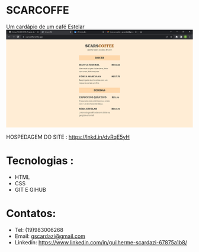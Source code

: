 # SCARCOFFE

Um cardápio de um café Estelar
![pt](pt.png)

HOSPEDAGEM DO SITE :  https://lnkd.in/dvRqE5yH
# Tecnologias :
- HTML
- CSS
- GIT E GIHUB
# Contatos:
- Tel: (19)983006268
- Email: gscardazi@gmail.com
- Linkedin: https://www.linkedin.com/in/guilherme-scardazi-67875a1b8/
